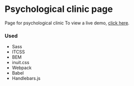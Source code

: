 # Psychological clinic page

Page for psychological clinic
To view a live demo, [click here](https://lasota-piotr.github.io/psychological-clinic-page/dist/).


### Used
* Sass
* ITCSS
* BEM
* inuit.css
* Webpack
* Babel
* Handlebars.js